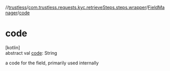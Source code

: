 //[trustless](../../../index.md)/[com.trustless.requests.kyc.retrieveSteps.steps.wrapper](../index.md)/[FieldManager](index.md)/[code](code.md)

# code

[kotlin]\
abstract val [code](code.md): String

a code for the field, primarily used internally
